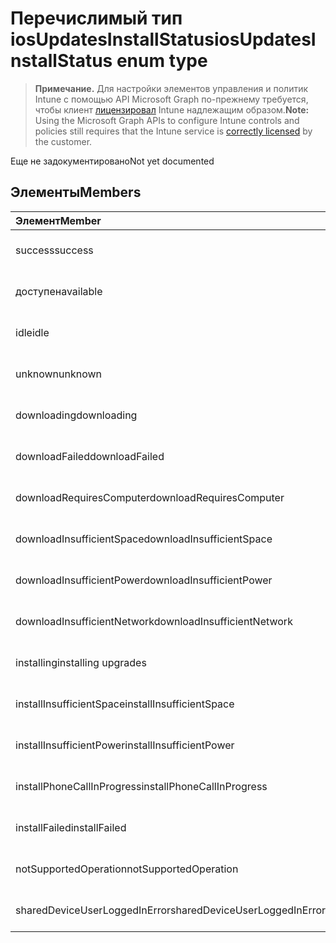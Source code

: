 # <a name="iosupdatesinstallstatus-enum-type"></a><span data-ttu-id="9a69d-101">Перечислимый тип iosUpdatesInstallStatus</span><span class="sxs-lookup"><span data-stu-id="9a69d-101">iosUpdatesInstallStatus enum type</span></span>

> <span data-ttu-id="9a69d-102">**Примечание.** Для настройки элементов управления и политик Intune с помощью API Microsoft Graph по-прежнему требуется, чтобы клиент [лицензировал](https://go.microsoft.com/fwlink/?linkid=839381) Intune надлежащим образом.</span><span class="sxs-lookup"><span data-stu-id="9a69d-102">**Note:** Using the Microsoft Graph APIs to configure Intune controls and policies still requires that the Intune service is [correctly licensed](https://go.microsoft.com/fwlink/?linkid=839381) by the customer.</span></span>

<span data-ttu-id="9a69d-103">Еще не задокументировано</span><span class="sxs-lookup"><span data-stu-id="9a69d-103">Not yet documented</span></span>
## <a name="members"></a><span data-ttu-id="9a69d-104">Элементы</span><span class="sxs-lookup"><span data-stu-id="9a69d-104">Members</span></span>
|<span data-ttu-id="9a69d-105">Элемент</span><span class="sxs-lookup"><span data-stu-id="9a69d-105">Member</span></span>|<span data-ttu-id="9a69d-106">Значение</span><span class="sxs-lookup"><span data-stu-id="9a69d-106">Value</span></span>|<span data-ttu-id="9a69d-107">Описание</span><span class="sxs-lookup"><span data-stu-id="9a69d-107">Description</span></span>|
|:---|:---|:---|
|<span data-ttu-id="9a69d-108">success</span><span class="sxs-lookup"><span data-stu-id="9a69d-108">success</span></span>|<span data-ttu-id="9a69d-109">0</span><span class="sxs-lookup"><span data-stu-id="9a69d-109">0%</span></span>|<span data-ttu-id="9a69d-110">Еще не задокументировано</span><span class="sxs-lookup"><span data-stu-id="9a69d-110">Not yet documented</span></span>|
|<span data-ttu-id="9a69d-111">доступен</span><span class="sxs-lookup"><span data-stu-id="9a69d-111">available</span></span>|<span data-ttu-id="9a69d-112">1</span><span class="sxs-lookup"><span data-stu-id="9a69d-112">1</span></span>|<span data-ttu-id="9a69d-113">Еще не задокументировано</span><span class="sxs-lookup"><span data-stu-id="9a69d-113">Not yet documented</span></span>|
|<span data-ttu-id="9a69d-114">idle</span><span class="sxs-lookup"><span data-stu-id="9a69d-114">idle</span></span>|<span data-ttu-id="9a69d-115">2</span><span class="sxs-lookup"><span data-stu-id="9a69d-115">2</span></span>|<span data-ttu-id="9a69d-116">Еще не задокументировано</span><span class="sxs-lookup"><span data-stu-id="9a69d-116">Not yet documented</span></span>|
|<span data-ttu-id="9a69d-117">unknown</span><span class="sxs-lookup"><span data-stu-id="9a69d-117">unknown</span></span>|<span data-ttu-id="9a69d-118">3</span><span class="sxs-lookup"><span data-stu-id="9a69d-118">3</span></span>|<span data-ttu-id="9a69d-119">Еще не задокументировано</span><span class="sxs-lookup"><span data-stu-id="9a69d-119">Not yet documented</span></span>|
|<span data-ttu-id="9a69d-120">downloading</span><span class="sxs-lookup"><span data-stu-id="9a69d-120">downloading</span></span>|<span data-ttu-id="9a69d-121">-2016330712</span><span class="sxs-lookup"><span data-stu-id="9a69d-121">-2016330712</span></span>|<span data-ttu-id="9a69d-122">Еще не задокументировано</span><span class="sxs-lookup"><span data-stu-id="9a69d-122">Not yet documented</span></span>|
|<span data-ttu-id="9a69d-123">downloadFailed</span><span class="sxs-lookup"><span data-stu-id="9a69d-123">downloadFailed</span></span>|<span data-ttu-id="9a69d-124">-2016330711</span><span class="sxs-lookup"><span data-stu-id="9a69d-124">-2016330711</span></span>|<span data-ttu-id="9a69d-125">Еще не задокументировано</span><span class="sxs-lookup"><span data-stu-id="9a69d-125">Not yet documented</span></span>|
|<span data-ttu-id="9a69d-126">downloadRequiresComputer</span><span class="sxs-lookup"><span data-stu-id="9a69d-126">downloadRequiresComputer</span></span>|<span data-ttu-id="9a69d-127">-2016330710</span><span class="sxs-lookup"><span data-stu-id="9a69d-127">-2016330710</span></span>|<span data-ttu-id="9a69d-128">Еще не задокументировано</span><span class="sxs-lookup"><span data-stu-id="9a69d-128">Not yet documented</span></span>|
|<span data-ttu-id="9a69d-129">downloadInsufficientSpace</span><span class="sxs-lookup"><span data-stu-id="9a69d-129">downloadInsufficientSpace</span></span>|<span data-ttu-id="9a69d-130">-2016330709</span><span class="sxs-lookup"><span data-stu-id="9a69d-130">-2016330709</span></span>|<span data-ttu-id="9a69d-131">Еще не задокументировано</span><span class="sxs-lookup"><span data-stu-id="9a69d-131">Not yet documented</span></span>|
|<span data-ttu-id="9a69d-132">downloadInsufficientPower</span><span class="sxs-lookup"><span data-stu-id="9a69d-132">downloadInsufficientPower</span></span>|<span data-ttu-id="9a69d-133">-2016330708</span><span class="sxs-lookup"><span data-stu-id="9a69d-133">-2016330708</span></span>|<span data-ttu-id="9a69d-134">Еще не задокументировано</span><span class="sxs-lookup"><span data-stu-id="9a69d-134">Not yet documented</span></span>|
|<span data-ttu-id="9a69d-135">downloadInsufficientNetwork</span><span class="sxs-lookup"><span data-stu-id="9a69d-135">downloadInsufficientNetwork</span></span>|<span data-ttu-id="9a69d-136">-2016330707</span><span class="sxs-lookup"><span data-stu-id="9a69d-136">-2016330707</span></span>|<span data-ttu-id="9a69d-137">Еще не задокументировано</span><span class="sxs-lookup"><span data-stu-id="9a69d-137">Not yet documented</span></span>|
|<span data-ttu-id="9a69d-138">installing</span><span class="sxs-lookup"><span data-stu-id="9a69d-138">installing upgrades</span></span>|<span data-ttu-id="9a69d-139">-2016330706</span><span class="sxs-lookup"><span data-stu-id="9a69d-139">-2016330706</span></span>|<span data-ttu-id="9a69d-140">Еще не задокументировано</span><span class="sxs-lookup"><span data-stu-id="9a69d-140">Not yet documented</span></span>|
|<span data-ttu-id="9a69d-141">installInsufficientSpace</span><span class="sxs-lookup"><span data-stu-id="9a69d-141">installInsufficientSpace</span></span>|<span data-ttu-id="9a69d-142">-2016330705</span><span class="sxs-lookup"><span data-stu-id="9a69d-142">-2016330705</span></span>|<span data-ttu-id="9a69d-143">Еще не задокументировано</span><span class="sxs-lookup"><span data-stu-id="9a69d-143">Not yet documented</span></span>|
|<span data-ttu-id="9a69d-144">installInsufficientPower</span><span class="sxs-lookup"><span data-stu-id="9a69d-144">installInsufficientPower</span></span>|<span data-ttu-id="9a69d-145">-2016330704</span><span class="sxs-lookup"><span data-stu-id="9a69d-145">-2016330704</span></span>|<span data-ttu-id="9a69d-146">Еще не задокументировано</span><span class="sxs-lookup"><span data-stu-id="9a69d-146">Not yet documented</span></span>|
|<span data-ttu-id="9a69d-147">installPhoneCallInProgress</span><span class="sxs-lookup"><span data-stu-id="9a69d-147">installPhoneCallInProgress</span></span>|<span data-ttu-id="9a69d-148">-2016330703</span><span class="sxs-lookup"><span data-stu-id="9a69d-148">-2016330703</span></span>|<span data-ttu-id="9a69d-149">Еще не задокументировано</span><span class="sxs-lookup"><span data-stu-id="9a69d-149">Not yet documented</span></span>|
|<span data-ttu-id="9a69d-150">installFailed</span><span class="sxs-lookup"><span data-stu-id="9a69d-150">installFailed</span></span>|<span data-ttu-id="9a69d-151">-2016330702</span><span class="sxs-lookup"><span data-stu-id="9a69d-151">-2016330702</span></span>|<span data-ttu-id="9a69d-152">Еще не задокументировано</span><span class="sxs-lookup"><span data-stu-id="9a69d-152">Not yet documented</span></span>|
|<span data-ttu-id="9a69d-153">notSupportedOperation</span><span class="sxs-lookup"><span data-stu-id="9a69d-153">notSupportedOperation</span></span>|<span data-ttu-id="9a69d-154">-2016330701</span><span class="sxs-lookup"><span data-stu-id="9a69d-154">-2016330701</span></span>|<span data-ttu-id="9a69d-155">Еще не задокументировано</span><span class="sxs-lookup"><span data-stu-id="9a69d-155">Not yet documented</span></span>|
|<span data-ttu-id="9a69d-156">sharedDeviceUserLoggedInError</span><span class="sxs-lookup"><span data-stu-id="9a69d-156">sharedDeviceUserLoggedInError</span></span>|<span data-ttu-id="9a69d-157">-2016330699</span><span class="sxs-lookup"><span data-stu-id="9a69d-157">-2016330699</span></span>|<span data-ttu-id="9a69d-158">Еще не задокументировано</span><span class="sxs-lookup"><span data-stu-id="9a69d-158">Not yet documented</span></span>|



